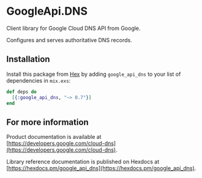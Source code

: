 # GoogleApi.DNS

Client library for Google Cloud DNS API from Google.

Configures and serves authoritative DNS records.

## Installation

Install this package from [Hex](https://hex.pm) by adding
`google_api_dns` to your list of dependencies in `mix.exs`:

```elixir
def deps do
  [{:google_api_dns, "~> 0.7"}]
end
```

## For more information

Product documentation is available at [https://developers.google.com/cloud-dns](https://developers.google.com/cloud-dns).

Library reference documentation is published on Hexdocs at
[https://hexdocs.pm/google_api_dns](https://hexdocs.pm/google_api_dns).
